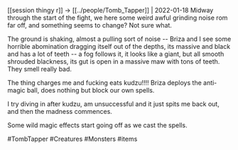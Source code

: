 [[session thingy r]] -> [[../people/Tomb_Tapper]] | 2022-01-18
Midway through the start of the fight, we here some weird awful grinding noise rom far off, and something seems to change? Not sure what.

The ground is shaking, almost a pulling sort of noise -- Briza and I see some horrible abomination dragging itself out of the depths, its massive and black and has a lot of teeth -- a fog follows it, it looks like a giant, but all smooth shrouded blackness, its gut is open in a massive maw with tons of teeth. They smell really bad.

  

The thing charges me and fucking eats kudzu!!!! Briza deploys the anti-magic ball, does nothing but block our own spells.

I try diving in after kudzu, am unsuccessful and it just spits me back out, and then the madness commences.

  

Some wild magic effects start going off as we cast the spells.

#TombTapper #Creatures #Monsters #items 